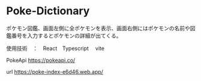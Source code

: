 # Poke-Dictionary

ポケモン図鑑、画面左側に全ポケモンを表示、画面右側にはポケモンの名前や図鑑番号を入力するとポケモンの詳細が出てくる。

使用技術　：　React　Typescript　 vite 

PokeApi
https://pokeapi.co/

url
https://poke-index-e6d46.web.app/
